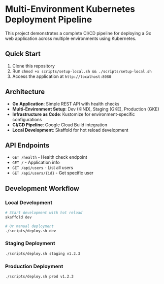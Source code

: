 # Multi-Environment Kubernetes Deployment Pipeline

This project demonstrates a complete CI/CD pipeline for deploying a Go web application across multiple environments using Kubernetes.

## Quick Start

1. Clone this repository
2. Run `chmod +x scripts/setup-local.sh && ./scripts/setup-local.sh`
3. Access the application at `http://localhost:8080`

## Architecture

- **Go Application**: Simple REST API with health checks
- **Multi-Environment Setup**: Dev (KIND), Staging (GKE), Production (GKE)
- **Infrastructure as Code**: Kustomize for environment-specific configurations
- **CI/CD Pipeline**: Google Cloud Build integration
- **Local Development**: Skaffold for hot reload development

## API Endpoints

- `GET /health` - Health check endpoint
- `GET /` - Application info
- `GET /api/users` - List all users
- `GET /api/users/{id}` - Get specific user

## Development Workflow

### Local Development
```bash
# Start development with hot reload
skaffold dev

# Or manual deployment
./scripts/deploy.sh dev
```

### Staging Deployment
```bash
./scripts/deploy.sh staging v1.2.3
```

### Production Deployment
```bash
./scripts/deploy.sh prod v1.2.3
```
